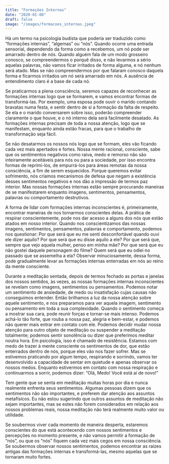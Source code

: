 ```yaml
---
title: "Formaçōes Internas"
date: "2020-01-08"
draft: false
image: "/images/formacoes_internas.jpeg"
---
```


Há um termo na psicologia budista que poderia ser traduzido como “formações internas”, “algemas” ou “nós”.
Quando ocorre uma entrada sensorial, dependendo da forma como a recebemos, um nó pode ser amarrado dentro de nós.
Quando alguém fala de um modo grosseiro conosco, se compreendermos o porquê disso, e não levarmos a sério aquelas palavras, não vamos ficar irritados de forma alguma, e nó nenhum será atado. Mas se não compreendermos por que falaram conosco daquela forma e ficarmos irritados um nó será amarrado em nós. A ausência de entendimento claro é a base de cada nó.

Se praticarmos a plena consciência, seremos capazes de reconhecer as formações internas logo que se formarem, e vamos encontrar formas de transformá-las. Por exemplo, uma esposa pode ouvir o marido contando bravatas numa festa, e sentir dentro de si a formação da falta de respeito. Se ela e o marido conversarem sobre isso, poderão compreender claramente o que houve, e o nó interno dela será facilmente desatado. As formações internas precisam de toda a nossa atenção, logo que se manifestam, enquanto ainda estão fracas, para que o trabalho de transformação seja fácil.

Se não desatarmos os nossos nós logo que se formam, eles vão ficando cada vez mais apertados e fortes. Nossa mente racional, consciente, sabe que os sentimentos negativos como raiva, medo e remorso não são inteiramente aceitáveis para nós ou para a sociedade, por isso encontra formas de reprimi-los, de empurrá-los para áreas remotas da nossa consciência, a fim de serem esquecidos. Porque queremos evitar sofrimento, nós criamos mecanismos de defesa que negam a existência desses sentimentos negativos e nos dão a impressão de termos paz interior. Mas nossas formações internas estão sempre procurando maneiras de se manifestarem enquanto imagens, sentimentos, pensamentos, palavras ou comportamento destrutivos.

A forma de lidar com formações internas inconscientes é, primeiramente, encontrar maneiras de nos tornarmos conscientes delas. A prática de respirar conscientemente, pode nos dar acesso a alguns dos nós que estão atados em nosso interior. Quando nos conscientizamos das nossas imagens, sentimentos, pensamentos, palavras e comportamento, podemos nos questionar: Por que será que eu me senti desconfortável quando ouvi ele dizer aquilo? Por que será que eu disse aquilo a ele? Por que será que, sempre que vejo aquela mulher, penso em minha mãe? Por que será que eu não gostei daquele personagem do filme? Quem será que eu odiei no passado que se assemelha a ela? Observar minuciosamente, dessa forma, pode gradualmente levar as formações internas enterradas em nós ao reino da mente consciente.

Durante a meditação sentada, depois de termos fechado as portas e janelas dos nossos sentidos, às vezes, as nossas formações internas inconscientes se revelam como imagens, sentimentos ou pensamentos. Podemos notar um sentimento de ansiedade, de medo ou insatisfação cujas causas não conseguimos entender. Então brilhamos a luz da nossa atenção sobre aquele sentimento, e nos preparamos para ver aquela imagem, sentimento ou pensamento em toda a sua complexidade. Quando o sentimento começa a mostrar sua cara, pode reunir forças e tornar-se mais intenso. Podemos achá-lo tão forte, que rouba a nossa paz, alegria e bem-estar, e podemos não querer mais entrar em contato com ele. Podemos decidir mudar nossa atenção para outro objeto de meditação ou suspender a meditação totalmente; podemos sentir sonolência ou dizer que preferimos meditar noutra hora. Em psicologia, isso é chamado de resistência. Estamos com medo de trazer à mente consciente os sentimentos de dor, que estão enterrados dentro de nós, porque eles vão nos fazer sofrer. Mas se estivemos praticando por algum tempo, respirando e sorrindo, vamos ter desenvolvido a capacidade de sentar em quietude e apenas observar os nossos medos. Enquanto estivermos em contato com nossa respiração e continuarmos a sorrir, podemos dizer: “Olá, Medo! Você está aí de novo!”

Tem gente que se senta em meditação muitas horas por dia e nunca realmente enfrenta seus sentimentos. Algumas pessoas dizem que os sentimentos não são importantes, e preferem dar atenção aos assuntos metafísicos. Eu não estou sugerindo que outros assuntos de meditação não sejam importantes, mas se estes não forem considerados em relação aos nossos problemas reais, nossa meditação não terá realmente muito valor ou utilidade.

Se soubermos viver cada momento de maneira desperta, estaremos conscientes do que está acontecendo com nossos sentimentos e percepções no momento presente, e não vamos permitir a formação de “nós”, ou que os “nós” fiquem cada vez mais cegos em nossa consciência. Se soubermos observar nossos sentimentos, podemos encontrar as raízes antigas das formações internas e transformá-las, mesmo aquelas que se tornaram muito fortes.
